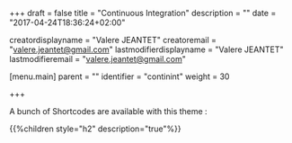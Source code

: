 +++
draft = false
title = "Continuous Integration"
description = ""
date = "2017-04-24T18:36:24+02:00"

creatordisplayname = "Valere JEANTET"
creatoremail = "valere.jeantet@gmail.com"
lastmodifierdisplayname = "Valere JEANTET"
lastmodifieremail = "valere.jeantet@gmail.com"

[menu.main]
parent = ""
identifier = "continint"
weight = 30

+++

A bunch of Shortcodes are available with this theme :

{{%children style="h2" description="true"%}}
